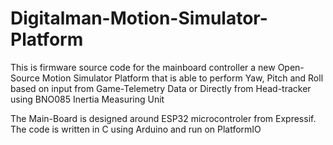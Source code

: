 # Digitalman-Motion-Simulator-Platform
This is firmware source code for the mainboard controller a new Open-Source Motion Simulator Platform that is able to perform Yaw, Pitch and Roll based on input from Game-Telemetry Data or Directly from Head-tracker using BNO085 Inertia Measuring Unit

The Main-Board is designed around ESP32 microcontroler from Expressif.
The code is written in C using Arduino and run on PlatformIO
